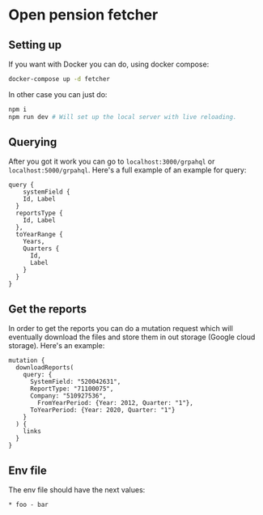 # Open pension fetcher


## Setting up
If you want with Docker you can do, using docker compose:
```bash
docker-compose up -d fetcher
```
In other case you can just do:
```bash
npm i
npm run dev # Will set up the local server with live reloading.
```

## Querying
After you got it work you can go to `localhost:3000/grpahql` or `localhost:5000/grpahql`.
Here's a full example of an example for query:
```
query {
	systemField {
    Id, Label
  }
  reportsType {
    Id, Label
  },
  toYearRange {
    Years,
    Quarters {
      Id,
      Label
    }
  } 
}
```

## Get the reports
In order to get the reports you can do a mutation request which will eventually download the files and store them in 
out storage (Google cloud storage). Here's an example:
```
mutation {
  downloadReports(
    query: {
      SystemField: "520042631",
      ReportType: "71100075",
      Company: "510927536",
    	FromYearPeriod: {Year: 2012, Quarter: "1"},
      ToYearPeriod: {Year: 2020, Quarter: "1"}
  	}
  ) {
    links
  }
}
``` 

## Env file
The env file should have the next values:

    * foo - bar 
